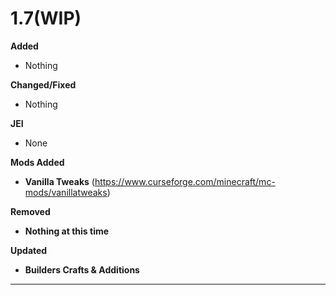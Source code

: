 # 1.7(WIP)

**Added**
- Nothing 

**Changed/Fixed**
- Nothing

**JEI**
- None

**Mods Added**
- **Vanilla Tweaks** (https://www.curseforge.com/minecraft/mc-mods/vanillatweaks)

**Removed**
- **Nothing at this time**

**Updated**
- **Builders Crafts & Additions**
---------------------------------------------------------------------------------------------
